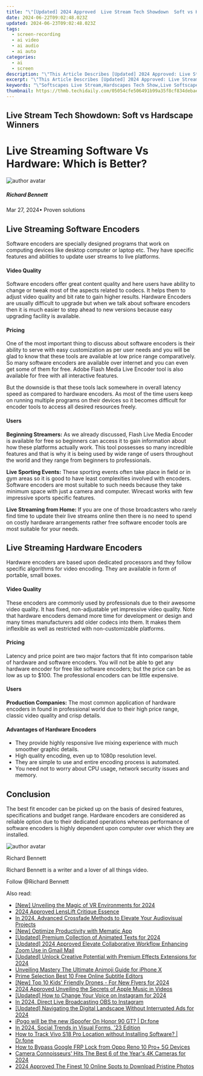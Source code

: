 ```yaml
---
title: "\"[Updated] 2024 Approved  Live Stream Tech Showdown  Soft vs Hardscape Winners\""
date: 2024-06-22T09:02:48.023Z
updated: 2024-06-23T09:02:48.023Z
tags: 
  - screen-recording
  - ai video
  - ai audio
  - ai auto
categories: 
  - ai
  - screen
description: "\"This Article Describes [Updated] 2024 Approved: Live Stream Tech Showdown: Soft vs Hardscape Winners\""
excerpt: "\"This Article Describes [Updated] 2024 Approved: Live Stream Tech Showdown: Soft vs Hardscape Winners\""
keywords: "\"Softscapes Live Stream,Hardscapes Tech Show,Live Softscape Battle,Hardscape Tech Face-Off,Soft vs Hardscaping,Tech Scape Showdown,Live Landscape Contest\""
thumbnail: https://thmb.techidaily.com/05054cfe506491b99a35f8cf834debaebdbdb9bad3863dd1f8be14d01cc17569.jpg
---
```


## Live Stream Tech Showdown: Soft vs Hardscape Winners

# Live Streaming Software Vs Hardware: Which is Better?

![author avatar](https://images.wondershare.com/filmora/article-images/richard-bennett.jpg)

##### Richard Bennett

 Mar 27, 2024• Proven solutions

## Live Streaming Software Encoders

 Software encoders are specially designed programs that work on computing devices like desktop computer or laptop etc. They have specific features and abilities to update user streams to live platforms.

#### Video Quality

 Software encoders offer great content quality and here users have ability to change or tweak most of the aspects related to codecs. It helps them to adjust video quality and bit rate to gain higher results. Hardware Encoders are usually difficult to upgrade but when we talk about software encoders then it is much easier to step ahead to new versions because easy upgrading facility is available.

#### Pricing

 One of the most important thing to discuss about software encoders is their ability to serve with easy customization as per user needs and you will be glad to know that these tools are available at low price range comparatively. So many software encoders are available over internet and you can even get some of them for free. Adobe Flash Media Live Encoder tool is also available for free with all interactive features.

 But the downside is that these tools lack somewhere in overall latency speed as compared to hardware encoders. As most of the time users keep on running multiple programs on their devices so it becomes difficult for encoder tools to access all desired resources freely.

#### Users

**Beginning Streamers:** As we already discussed, Flash Live Media Encoder is available for free so beginners can access it to gain information about how these platforms actually work. This tool possesses so many incredible features and that is why it is being used by wide range of users throughout the world and they range from beginners to professionals.

**Live Sporting Events:** These sporting events often take place in field or in gym areas so it is good to have least complexities involved with encoders. Software encoders are most suitable to such needs because they take minimum space with just a camera and computer. Wirecast works with few impressive sports specific features.

**Live Streaming from Home:** If you are one of those broadcasters who rarely find time to update their live streams online then there is no need to spend on costly hardware arrangements rather free software encoder tools are most suitable for your needs.

## Live Streaming Hardware Encoders

 Hardware encoders are based upon dedicated processors and they follow specific algorithms for video encoding. They are available in form of portable, small boxes.

#### Video Quality

 These encoders are commonly used by professionals due to their awesome video quality. It has fixed, non-adjustable yet impressive video quality. Note that hardware encoders demand more time for development or design and many times manufacturers add older codecs into them. It makes them inflexible as well as restricted with non-customizable platforms.

#### Pricing

 Latency and price point are two major factors that fit into comparison table of hardware and software encoders. You will not be able to get any hardware encoder for free like software encoders; but the price can be as low as up to $100\. The professional encoders can be little expensive.

#### Users

**Production Companies:** The most common application of hardware encoders in found in professional world due to their high price range, classic video quality and crisp details.

#### Advantages of Hardware Encoders

* They provide highly responsive live mixing experience with much smoother graphic details.
* High quality encoding, even up to 1080p resolution level.
* They are simple to use and entire encoding process is automated.
* You need not to worry about CPU usage, network security issues and memory.

## Conclusion

 The best fit encoder can be picked up on the basis of desired features, specifications and budget range. Hardware encoders are considered as reliable option due to their dedicated operations whereas performance of software encoders is highly dependent upon computer over which they are installed.

![author avatar](https://images.wondershare.com/filmora/article-images/richard-bennett.jpg)

Richard Bennett

Richard Bennett is a writer and a lover of all things video.

Follow @Richard Bennett


<ins class="adsbygoogle"
     style="display:block"
     data-ad-format="autorelaxed"
     data-ad-client="ca-pub-7571918770474297"
     data-ad-slot="1223367746"></ins>



<ins class="adsbygoogle"
     style="display:block"
     data-ad-client="ca-pub-7571918770474297"
     data-ad-slot="8358498916"
     data-ad-format="auto"
     data-full-width-responsive="true"></ins>


<span class="atpl-alsoreadstyle">Also read:</span>
<div><ul>
<li><a href="https://fox-hovers.techidaily.com/new-unveiling-the-magic-of-vr-environments-for-2024/"><u>[New] Unveiling the Magic of VR Environments for 2024</u></a></li>
<li><a href="https://fox-hovers.techidaily.com/2024-approved-lenslift-critique-essence/"><u>2024 Approved  LensLift Critique Essence</u></a></li>
<li><a href="https://fox-hovers.techidaily.com/in-2024-advanced-crossfade-methods-to-elevate-your-audiovisual-projects/"><u>In 2024, Advanced Crossfade Methods to Elevate Your Audiovisual Projects</u></a></li>
<li><a href="https://fox-hovers.techidaily.com/new-optimize-productivity-with-mematic-app/"><u>[New] Optimize Productivity with Mematic App</u></a></li>
<li><a href="https://fox-hovers.techidaily.com/updated-premium-collection-of-animated-texts-for-2024/"><u>[Updated] Premium Collection of Animated Texts for 2024</u></a></li>
<li><a href="https://fox-hovers.techidaily.com/updated-2024-approved-elevate-collaborative-workflow-enhancing-zoom-use-in-gmail-mail/"><u>[Updated] 2024 Approved  Elevate Collaborative Workflow  Enhancing Zoom Use in Gmail Mail</u></a></li>
<li><a href="https://fox-hovers.techidaily.com/updated-unlock-creative-potential-with-premium-effects-extensions-for-2024/"><u>[Updated] Unlock Creative Potential with Premium Effects Extensions for 2024</u></a></li>
<li><a href="https://fox-hovers.techidaily.com/unveiling-mastery-the-ultimate-animoji-guide-for-iphone-x/"><u>Unveiling Mastery  The Ultimate Animoji Guide for iPhone X</u></a></li>
<li><a href="https://fox-hovers.techidaily.com/prime-selection-best-10-free-online-subtitle-editors/"><u>Prime Selection  Best 10 Free Online Subtitle Editors</u></a></li>
<li><a href="https://fox-hovers.techidaily.com/new-top-10-kids-friendly-drones-for-new-flyers-for-2024/"><u>[New] Top 10 Kids' Friendly Drones - For New Flyers for 2024</u></a></li>
<li><a href="https://some-approaches.techidaily.com/2024-approved-unveiling-the-secrets-of-apple-music-in-videos/"><u>2024 Approved  Unveiling the Secrets of Apple Music in Videos</u></a></li>
<li><a href="https://instagram-clips.techidaily.com/updated-how-to-change-your-voice-on-instagram-for-2024/"><u>[Updated] How to Change Your Voice on Instagram for 2024</u></a></li>
<li><a href="https://on-screen-recording.techidaily.com/in-2024-direct-live-broadcasting-obs-to-instagram/"><u>In 2024, Direct Live Broadcasting  OBS to Instagram</u></a></li>
<li><a href="https://facebook-clips.techidaily.com/updated-navigating-the-digital-landscape-without-interrupted-ads-for-2024/"><u>[Updated] Navigating the Digital Landscape Without Interrupted Ads for 2024</u></a></li>
<li><a href="https://pokemon-go-android.techidaily.com/ipogo-will-be-the-new-ispoofer-on-honor-90-gt-drfone-by-drfone-virtual-android/"><u>iPogo will be the new iSpoofer On Honor 90 GT? | Dr.fone</u></a></li>
<li><a href="https://youtube-help.techidaily.com/in-2024-social-trends-in-visual-forms-23-edition/"><u>In 2024, Social Trends in Visual Forms, '23 Edition</u></a></li>
<li><a href="https://android-location-track.techidaily.com/how-to-track-vivo-s18-pro-location-without-installing-software-drfone-by-drfone-virtual-android/"><u>How to Track Vivo S18 Pro Location without Installing Software? | Dr.fone</u></a></li>
<li><a href="https://android-frp.techidaily.com/how-to-bypass-google-frp-lock-from-oppo-reno-10-proplus-5g-devices-by-drfone-android/"><u>How to Bypass Google FRP Lock from Oppo Reno 10 Pro+ 5G Devices</u></a></li>
<li><a href="https://extra-resources.techidaily.com/camera-connoisseurs-hits-the-best-6-of-the-years-4k-cameras-for-2024/"><u>Camera Connoisseurs' Hits  The Best 6 of the Year's 4K Cameras for 2024</u></a></li>
<li><a href="https://some-skills.techidaily.com/2024-approved-the-finest-10-online-spots-to-download-pristine-photos/"><u>2024 Approved  The Finest 10 Online Spots to Download Pristine Photos</u></a></li>
</ul></div>
